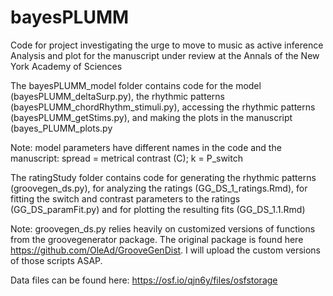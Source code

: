 # bayesPLUMM
Code for project investigating the urge to move to music as active inference
Analysis and plot for the manuscript under review at the Annals of the New York Academy of Sciences

The bayesPLUMM_model folder contains code for the model (bayesPLUMM_deltaSurp.py), the rhythmic patterns (bayesPLUMM_chordRhythm_stimuli.py), accessing the rhythmic patterns (bayesPLUMM_getStims.py), and making the plots in the manuscript (bayes_PLUMM_plots.py

Note: model parameters have different names in the code and the manuscript: spread = metrical contrast (C); k = P_switch

The ratingStudy folder contains code for generating the rhythmic patterns (groovegen_ds.py), for analyzing the ratings (GG_DS_1_ratings.Rmd), for fitting the switch and contrast parameters to the ratings (GG_DS_paramFit.py) and for plotting the resulting fits (GG_DS_1.1.Rmd)

Note: groovegen_ds.py relies heavily on customized versions of functions from the groovegenerator package. The original package is found here https://github.com/OleAd/GrooveGenDist. I will upload the custom versions of those scripts ASAP. 


Data files can be found here: https://osf.io/qjn6y/files/osfstorage
